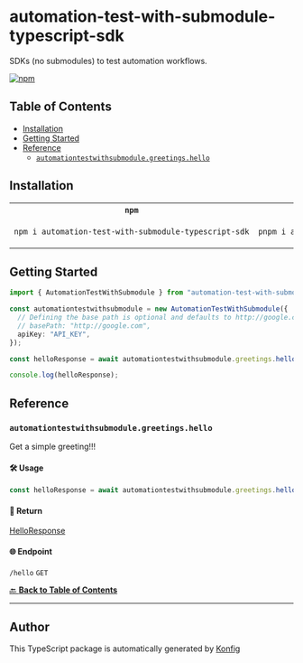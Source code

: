# automation-test-with-submodule-typescript-sdk<a id="automation-test-with-submodule-typescript-sdk"></a>

SDKs (no submodules) to test automation workflows.

[![npm](https://img.shields.io/badge/npm-v1.0.13-blue)](https://www.npmjs.com/package/automation-test-with-submodule-typescript-sdk/v/1.0.13)

## Table of Contents<a id="table-of-contents"></a>

<!-- toc -->

- [Installation](#installation)
- [Getting Started](#getting-started)
- [Reference](#reference)
  * [`automationtestwithsubmodule.greetings.hello`](#automationtestwithsubmodulegreetingshello)

<!-- tocstop -->

## Installation<a id="installation"></a>

<table>
<tr>
<th width="292px"><code>npm</code></th>
<th width="293px"><code>pnpm</code></th>
<th width="292px"><code>yarn</code></th>
</tr>
<tr>
<td>

```bash
npm i automation-test-with-submodule-typescript-sdk
```

</td>
<td>

```bash
pnpm i automation-test-with-submodule-typescript-sdk
```

</td>
<td>

```bash
yarn add automation-test-with-submodule-typescript-sdk
```

</td>
</tr>
</table>

## Getting Started<a id="getting-started"></a>

```typescript
import { AutomationTestWithSubmodule } from "automation-test-with-submodule-typescript-sdk";

const automationtestwithsubmodule = new AutomationTestWithSubmodule({
  // Defining the base path is optional and defaults to http://google.com
  // basePath: "http://google.com",
  apiKey: "API_KEY",
});

const helloResponse = await automationtestwithsubmodule.greetings.hello();

console.log(helloResponse);
```

## Reference<a id="reference"></a>


### `automationtestwithsubmodule.greetings.hello`<a id="automationtestwithsubmodulegreetingshello"></a>

Get a simple greeting!!!

#### 🛠️ Usage<a id="🛠️-usage"></a>

```typescript
const helloResponse = await automationtestwithsubmodule.greetings.hello();
```

#### 🔄 Return<a id="🔄-return"></a>

[HelloResponse](./models/hello-response.ts)

#### 🌐 Endpoint<a id="🌐-endpoint"></a>

`/hello` `GET`

[🔙 **Back to Table of Contents**](#table-of-contents)

---


## Author<a id="author"></a>
This TypeScript package is automatically generated by [Konfig](https://konfigthis.com)

